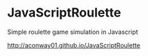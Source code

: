 # JavaScriptRoulette
Simple roulette game simulation in Javascript

http://aconway01.github.io/JavaScriptRoulette
